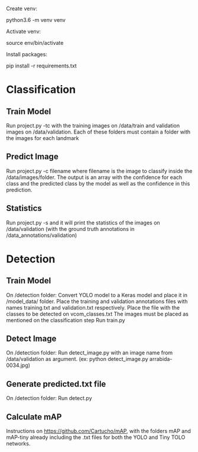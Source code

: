 Create venv:

python3.6 -m venv venv

Activate venv:

source env/bin/activate

Install packages:

pip install -r requirements.txt


# Classification
## Train Model
Run project.py -tc with the training images on /data/train and validation images on /data/validation. Each of these folders must contain a folder with the images for each landmark

## Predict Image
Run project.py -c filename where filename is the image to classify inside the /data/images/folder. The output is an array with the confidence for each class and the predicted class by the model as well as the confidence in this prediction.

## Statistics
Run project.py -s and it will print the statistics of the images on /data/validation (with the ground truth annotations in /data_annotations/validation)

# Detection
## Train Model
On /detection folder:
Convert YOLO model to a Keras model and place it in /model_data/ folder.
Place the training and validation annotations files with names training.txt and validation.txt respectively.
Place the file with the classes to be detected on vcom_classes.txt
The images must be placed as mentioned on the classification step
Run train.py

## Detect Image
On /detection folder:
Run detect_image.py with an image name from /data/validation as argument. (ex: python detect_image.py arrabida-0034.jpg)

## Generate predicted.txt file
On /detection folder:
Run detect.py

## Calculate mAP
Instructions on https://github.com/Cartucho/mAP, with the folders mAP and mAP-tiny already including the .txt files for both the YOLO and Tiny TOLO networks.
